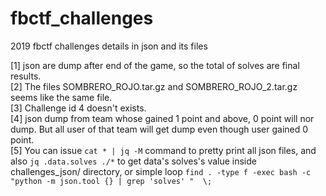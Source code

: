 # fbctf_challenges
2019 fbctf challenges details in json and its files

[1] json are dump after end of the game, so the total of solves are final results.  
[2] The files SOMBRERO_ROJO.tar.gz and SOMBRERO_ROJO_2.tar.gz seems like the same file.  
[3] Challenge id 4 doesn't exists.  
[4] json dump from team whose gained 1 point and above, 0 point will nor dump. But all user of that team will get dump even though user gained 0 point.  
[5] You can issue `cat * | jq -M` command to pretty print all json files, and also `jq .data.solves ./*` to get data's solves's value inside challenges_json/ directory, or simple loop `find . -type f -exec bash -c "python -m json.tool {} | grep 'solves' "  \;`  


